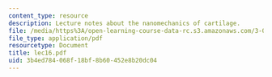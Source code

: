 ```yaml
---
content_type: resource
description: Lecture notes about the nanomechanics of cartilage.
file: /media/https%3A/open-learning-course-data-rc.s3.amazonaws.com/3-052-nanomechanics-of-materials-and-biomaterials-spring-2007/3b4ed784068f18bf8b60452e8b20dc04_lec16.pdf
file_type: application/pdf
resourcetype: Document
title: lec16.pdf
uid: 3b4ed784-068f-18bf-8b60-452e8b20dc04
---
```

